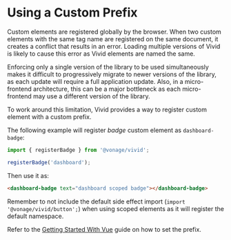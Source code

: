 # Using a Custom Prefix

Custom elements are registered globally by the browser. When two custom elements with the same tag name are registered on the same document, it creates a conflict that results in an error. Loading multiple versions of Vivid is likely to cause this error as Vivid elements are named the same.

Enforcing only a single version of the library to be used simultaneously makes it difficult to progressively migrate to newer versions of the library, as each update will require a full application update.
Also, in a micro-frontend architecture, this can be a major bottleneck as each micro-frontend may use a different version of the library.

To work around this limitation, Vivid provides a way to register custom element with a custom prefix.

<vwc-tabs>
<vwc-tab label="Web Components"></vwc-tab>
<vwc-tab-panel>

The following example will register *badge* custom element as `dashboard-badge`:

```js
import { registerBadge } from '@vonage/vivid';

registerBadge('dashboard');
```

Then use it as:

```html
<dashboard-badge text="dashboard scoped badge"></dashboard-badge>
```

Remember to not include the default side effect import (`import '@vonage/vivid/button';`) when using scoped elements as it will register the default namespace.

</vwc-tab-panel>
<vwc-tab label="Vivid Vue"></vwc-tab>
<vwc-tab-panel>

Refer to the [Getting Started With Vue](/getting-started/vue/) guide on how to set the prefix.

</vwc-tab-panel>
</vwc-tabs>
